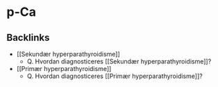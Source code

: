 # p-Ca
## Backlinks
* [[Sekundær hyperparathyroidisme]]
	* Q. Hvordan diagnosticeres [[Sekundær hyperparathyroidisme]]?
* [[Primær hyperparathyroidisme]]
	* Q. Hvordan diagnosticeres [[Primær hyperparathyroidisme]]?

<!-- #anki/tag/med/Endocrinology #anki/deck/Medicine -->

<!-- {BearID:CBEE2A7D-4E5D-44A5-9E41-E75B628544E0-43570-00005BA0AE34EE4D} -->
